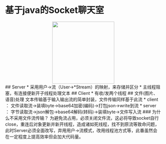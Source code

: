 # 基于java的Socket聊天室
<div align="center">
    <img src="https://cs-notes-1256109796.cos.ap-guangzhou.myqcloud.com/githubio/LogoMakr_0zpEzN.png" width="200px">
</div>
## Server
* 采用用户->流（User->*Stream）的映射，来存储并区分
* 主线程阻塞，有连接便新开子线程处理文本
## Client
* 有收/发两个线程
## 文件(图片、语音)处理
文本传输基于输入输出流的简单封装，文件传输同样基于此流
* client ： 文件读取流->装填byte->base64加密(编码)->打包json->write到流
* server ： 字节读取流->json解包->base64解码(转码)->装填byte->文件写入流
### 为什么不采用文件流传输？
  为避免流占用，必须关闭文件流，这必将导致socket自行close，重连后对象更新并新开线程，造成诸如死线程，找不到原流等致命问题，此时Server必须全面改写，弃用用户->流模式，改用线程池方式等，此番虽然会在一定程度上提高效率但会加大代码量。
